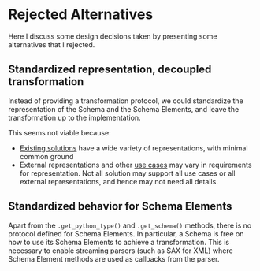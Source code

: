# Rejected Alternatives

Here I discuss some design decisions taken by presenting some alternatives that I rejected.

## Standardized representation, decoupled transformation

Instead of providing a transformation protocol, we could standardize the representation of the Schema and the Schema Elements, and leave
the transformation up to the implementation. 

This seems not viable because:
- [Existing solutions](ExistingSolutions.md) have a wide variety of representations, with minimal common ground
- External representations and other [use cases](UseCases.md) may vary in requirements for representation. Not all solution may 
support all use cases or all external representations, and hence may not need all details. 


## Standardized behavior for Schema Elements

Apart from the `.get_python_type()` and `.get_schema()` methods, there is no protocol defined for Schema Elements. In particular, a Schema is free on how to use its Schema Elements to achieve a transformation. This is necessary to enable streaming parsers (such as SAX for XML) where Schema Element methods are used as callbacks from the parser. 
